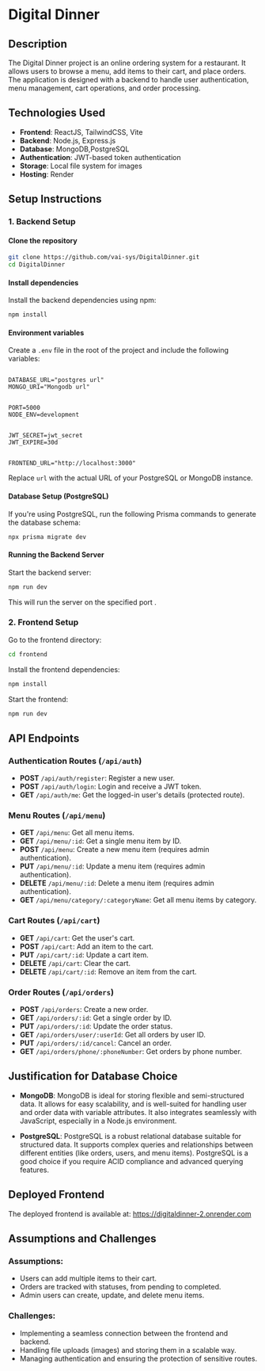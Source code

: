 ﻿# Digital Dinner

## Description
The Digital Dinner project is an online ordering system for a restaurant. It allows users to browse a menu, add items to their cart, and place orders. The application is designed with a backend to handle user authentication, menu management, cart operations, and order processing.

## Technologies Used
- **Frontend**: ReactJS, TailwindCSS, Vite
- **Backend**: Node.js, Express.js
- **Database**: MongoDB,PostgreSQL 
- **Authentication**: JWT-based token authentication
- **Storage**: Local file system for images 
- **Hosting**: Render 

## Setup Instructions

### 1. Backend Setup

#### Clone the repository
```bash
git clone https://github.com/vai-sys/DigitalDinner.git
cd DigitalDinner
```

#### Install dependencies
Install the backend dependencies using npm:
```bash
npm install
```

#### Environment variables
Create a `.env` file in the root of the project and include the following variables:
```env

DATABASE_URL="postgres url"
MONGO_URI="Mongodb url"


PORT=5000
NODE_ENV=development


JWT_SECRET=jwt_secret
JWT_EXPIRE=30d


FRONTEND_URL="http://localhost:3000"

```
Replace `url` with the actual URL of your PostgreSQL or MongoDB instance.

#### Database Setup (PostgreSQL)
If you're using PostgreSQL, run the following Prisma commands to generate the database schema:
```bash
npx prisma migrate dev
```

#### Running the Backend Server
Start the backend server:
```bash
npm run dev
```
This will run the server on the specified port .

### 2. Frontend Setup
Go to the frontend directory:
```bash
cd frontend
```

Install the frontend dependencies:
```bash
npm install
```

Start the frontend:
```bash
npm run dev
```


## API Endpoints

### Authentication Routes (`/api/auth`)
- **POST** `/api/auth/register`: Register a new user.
- **POST** `/api/auth/login`: Login and receive a JWT token.
- **GET** `/api/auth/me`: Get the logged-in user's details (protected route).

### Menu Routes (`/api/menu`)
- **GET** `/api/menu`: Get all menu items.
- **GET** `/api/menu/:id`: Get a single menu item by ID.
- **POST** `/api/menu`: Create a new menu item (requires admin authentication).
- **PUT** `/api/menu/:id`: Update a menu item (requires admin authentication).
- **DELETE** `/api/menu/:id`: Delete a menu item (requires admin authentication).
- **GET** `/api/menu/category/:categoryName`: Get all menu items by category.

### Cart Routes (`/api/cart`)
- **GET** `/api/cart`: Get the user's cart.
- **POST** `/api/cart`: Add an item to the cart.
- **PUT** `/api/cart/:id`: Update a cart item.
- **DELETE** `/api/cart`: Clear the cart.
- **DELETE** `/api/cart/:id`: Remove an item from the cart.

### Order Routes (`/api/orders`)
- **POST** `/api/orders`: Create a new order.
- **GET** `/api/orders/:id`: Get a single order by ID.
- **PUT** `/api/orders/:id`: Update the order status.
- **GET** `/api/orders/user/:userId`: Get all orders by user ID.
- **PUT** `/api/orders/:id/cancel`: Cancel an order.
- **GET** `/api/orders/phone/:phoneNumber`: Get orders by phone number.

## Justification for Database Choice
- **MongoDB**: MongoDB is ideal for storing flexible and semi-structured data. It allows for easy scalability, and is well-suited for handling user and order data with variable attributes. It also integrates seamlessly with JavaScript, especially in a Node.js environment.

- **PostgreSQL**: PostgreSQL is a robust relational database suitable for structured data. It supports complex queries and relationships between different entities (like orders, users, and menu items). PostgreSQL is a good choice if you require ACID compliance and advanced querying features.

## Deployed Frontend
The deployed frontend is available at: https://digitaldinner-2.onrender.com

## Assumptions and Challenges
### Assumptions:
- Users can add multiple items to their cart.
- Orders are tracked with statuses, from pending to completed.
- Admin users can create, update, and delete menu items.

### Challenges:
- Implementing a seamless connection between the frontend and backend.
- Handling file uploads (images) and storing them in a scalable way.
- Managing authentication and ensuring the protection of sensitive routes.
